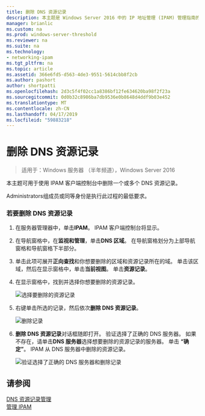 ```yaml
---
title: 删除 DNS 资源记录
description: 本主题是 Windows Server 2016 中的 IP 地址管理 (IPAM) 管理指南的一部分。
manager: brianlic
ms.custom: na
ms.prod: windows-server-threshold
ms.reviewer: na
ms.suite: na
ms.technology:
- networking-ipam
ms.tgt_pltfrm: na
ms.topic: article
ms.assetid: 366e6fd5-d563-4de3-9551-5614cbb8f2cb
ms.author: pashort
author: shortpatti
ms.openlocfilehash: 2d3c5f4f02cc1a8386bf12fe634620ba98f2f23a
ms.sourcegitcommit: 0d0b32c8986ba7db9536e0b8648d4ddf9b03e452
ms.translationtype: MT
ms.contentlocale: zh-CN
ms.lasthandoff: 04/17/2019
ms.locfileid: "59883218"
---
```

# <a name="delete-dns-resource-records"></a>删除 DNS 资源记录

>适用于：Windows 服务器 （半年频道），Windows Server 2016

本主题可用于使用 IPAM 客户端控制台中删除一个或多个 DNS 资源记录。  
  
Administrators组成员或同等身份是执行此过程的最低要求。  
  
### <a name="to-delete-dns-resource-records"></a>若要删除 DNS 资源记录  
  
1.  在服务器管理器中，单击**IPAM**。 IPAM 客户端控制台将显示。  
  
2.  在导航窗格中，在**监视和管理**，单击**DNS 区域**。  在导航窗格划分为上部导航窗格和导航窗格下半部分。  
  
3.  单击此项可展开**正向查找**和你想要删除的区域和资源记录所在的域。 单击该区域，然后在显示窗格中，单击**当前视图**。 单击**资源记录**。  
  
4.  在显示窗格中，找到并选择你想要删除的资源记录。  
  
    ![选择要删除的资源记录](../../media/Delete-DNS-Resource-Records/ipam_DeleteRR_01.jpg)  
  
5.  右键单击所选的记录，然后依次**删除 DNS 资源记录**。  
  
    ![删除记录](../../media/Delete-DNS-Resource-Records/ipam_DeleteRR_02.jpg)  
  
6.  **删除 DNS 资源记录**对话框随即打开。 验证选择了正确的 DNS 服务器。 如果不存在，请单击**DNS 服务器**选择想要删除的资源记录的服务器。 单击 **“确定”**。 IPAM 从 DNS 服务器中删除的资源记录。  
  
    ![验证选择了正确的 DNS 服务器和删除记录](../../media/Delete-DNS-Resource-Records/ipam_DeleteRR_03.jpg)  
  
## <a name="see-also"></a>请参阅  
[DNS 资源记录管理](DNS-Resource-Record-Management.md)  
[管理 IPAM](Manage-IPAM.md)  
  


